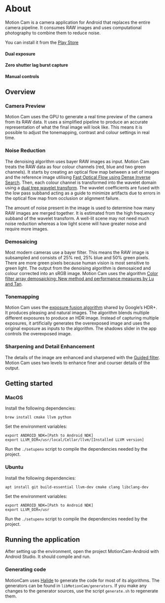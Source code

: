 # About

Motion Cam is a camera application for Android that replaces the entire camera pipeline. It consumes RAW images and uses computational photography to combine them to reduce noise.

You can install it from the [Play Store](https://play.google.com/store/apps/details?id=com.motioncam)

#### Dual exposure

#### Zero shutter lag burst capture

#### Manual controls

## Overview

### Camera Preview

Motion Cam uses the GPU to generate a real time preview of the camera from its RAW data. It uses a simplified pipeline to produce an accurate representation of what the final image will look like. This means it is possible to adjust the tonemapping, contrast and colour settings in real time.

### Noise Reduction

The denoising algorithm uses bayer RAW images as input. Motion Cam treats the RAW data as four colour channels (red, blue and two green channels). It starts by creating an optical flow map between a set of images and the reference image utilising [Fast Optical Flow using Dense Inverse Search](https://arxiv.org/abs/1603.03590). Then, each colour channel is transformed into the wavelet domain using a [dual tree wavelet transform](https://en.wikipedia.org/wiki/Complex_wavelet_transform#Dual-tree_complex_wavelet_transform). The wavelet coefficients are fused with the low pass subband acting as a guide to minimize artifacts due to errors in the optical flow map from occlusion or alignment failure.

The amount of noise present in the image is used to determine how many RAW images are merged together. It is estimated from the high frequency subband of the wavelet transform. A well-lit scene may not need much noise reduction whereas a low light scene will have greater noise and require more images.

### Demosaicing

Most modern cameras use a bayer filter. This means the RAW image is subsampled and consists of 25% red, 25% blue and 50% green pixels. There are more green pixels because human vision is most sensitive to green light. The output from the denoising algorithm is demosaiced and colour corrected into an sRGB image. Motion Cam uses the algorithm [Color filter array demosaicking: New method and performance measures by Lu and Tan](https://pdfs.semanticscholar.org/37d2/87334f29698e451282f162cb4bc4f1f352d9.pdf).

### Tonemapping

Motion Cam uses the [exposure fusion algorithm](https://mericam.github.io/exposure_fusion/index.html) shared by Google’s HDR+. It produces pleasing and natural images. The algorithm blends multiple different exposures to produce an HDR image. Instead of capturing multiple exposures, it artificially generates the overexposed image and uses the original exposure as inputs to the algorithm. The shadows slider in the app controls the overexposed image.

### Sharpening and Detail Enhancement

The details of the image are enhanced and sharpened with the [Guided filter](http://kaiminghe.com/eccv10/). Motion Cam uses two levels to enhance finer and courser details of the output.

## Getting started

### MacOS

Install the following dependencies:

```
brew install cmake llvm python
```

Set the environment variables:

```
export ANDROID_NDK=[Path to Android NDK]
export LLVM_DIR=/usr/local/Cellar/llvm/[Installed LLVM version]
```

Run the ```./setupenv``` script to compile the dependencies needed by the project.

### Ubuntu

Install the following dependencies:

```
apt install git build-essential llvm-dev cmake clang libclang-dev
```

Set the environment variables:

```
export ANDROID_NDK=[Path to Android NDK]
export LLVM_DIR=/usr
```

Run the ```./setupenv``` script to compile the dependencies needed by the project.

## Running the application

After setting up the environment, open the project MotionCam-Android with Android Studio. It should compile and run.

### Generating code
MotionCam uses [Halide](https://github.com/halide/Halide) to generate the code for most of its algorithms. The generators can be found in ```libMotionCam/generators```. If you make any changes to the generator sources, use the script ```generate.sh``` to regenerate them.